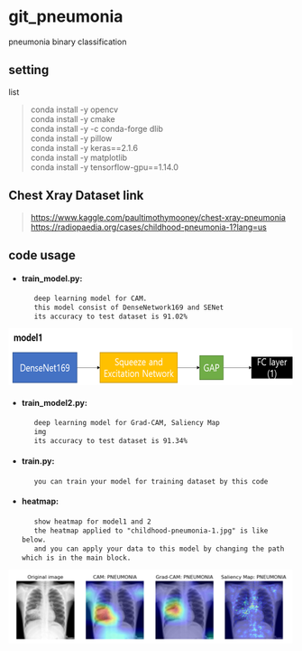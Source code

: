# git_pneumonia
 pneumonia binary classification

setting
-------
list   
>conda install -y opencv   
>conda install -y cmake   
>conda install -y -c conda-forge dlib   
>conda install -y pillow   
>conda install -y keras==2.1.6   
>conda install -y matplotlib   
>conda install -y tensorflow-gpu==1.14.0   

Chest Xray Dataset link
-----------------------
><https://www.kaggle.com/paultimothymooney/chest-xray-pneumonia>   
><https://radiopaedia.org/cases/childhood-pneumonia-1?lang=us>


code usage
----------
* #### train_model.py:   
         deep learning model for CAM.   
         this model consist of DenseNetwork169 and SENet         
         its accuracy to test dataset is 91.02%
<img src="https://github.com/mongeoroo/git_pneumonia/blob/master/image/model1_architecture.png" width="600px" height="100px" title="px(픽셀) 크기 설정" alt="RubberDuck"></img><br/>
* #### train_model2.py: 
         deep learning model for Grad-CAM, Saliency Map 
         img
         its accuracy to test dataset is 91.34%
* #### train.py: 
         you can train your model for training dataset by this code   
         
* #### heatmap: 
         show heatmap for model1 and 2   
         the heatmap applied to "childhood-pneumonia-1.jpg" is like below.
         and you can apply your data to this model by changing the path which is in the main block.
![heatmap](https://github.com/mongeoroo/git_pneumonia/blob/master/image/heatmap.png)


